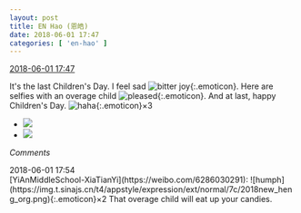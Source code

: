 ```yaml
---
layout: post
title: EN Hao (恩皓)
date: 2018-06-01 17:47
categories: [ 'en-hao' ]
---
```


<div class="weibo-info">
  <a href="https://weibo.com/6346318257/GjmMt7YJ3">2018-06-01 17:47</a>
</div>

It's the last Children's Day. I feel sad ![bitter joy](https://img.t.sinajs.cn/t4/appstyle/expression/ext/normal/83/2018new_kuxiao_org.png){:.emoticon}. Here are selfies with an overage child ![pleased](https://img.t.sinajs.cn/t4/appstyle/expression/ext/normal/33/2018new_xixi_org.png){:.emoticon}. And at last, happy Children's Day. ![haha](https://img.t.sinajs.cn/t4/appstyle/expression/ext/normal/8f/2018new_haha_org.png){:.emoticon}×3

<!-- more -->

<ul class="weibo-pic-list-1">
  <li class="weibo-pic">
    <a href="https://wx1.sinaimg.cn/mw690/006VuvhTgy1frvtigwwohj30qo1hc1kx.jpg"><img src="https://wx1.sinaimg.cn/thumb150/006VuvhTgy1frvtigwwohj30qo1hc1kx.jpg"/></a>
  </li>
  <li class="weibo-pic">
    <a href="https://wx3.sinaimg.cn/mw690/006VuvhTgy1frvtihxsjtj30qo1hc1kx.jpg"><img src="https://wx3.sinaimg.cn/thumb150/006VuvhTgy1frvtihxsjtj30qo1hc1kx.jpg"/></a>
  </li>
</ul>

*Comments*

<div class="weibo-info">2018-06-01 17:54</div>
[YiAnMiddleSchool-XiaTianYi](https://weibo.com/6286030291): ![humph](https://img.t.sinajs.cn/t4/appstyle/expression/ext/normal/7c/2018new_heng_org.png){:.emoticon}×2 That overage child will eat up your candies.
